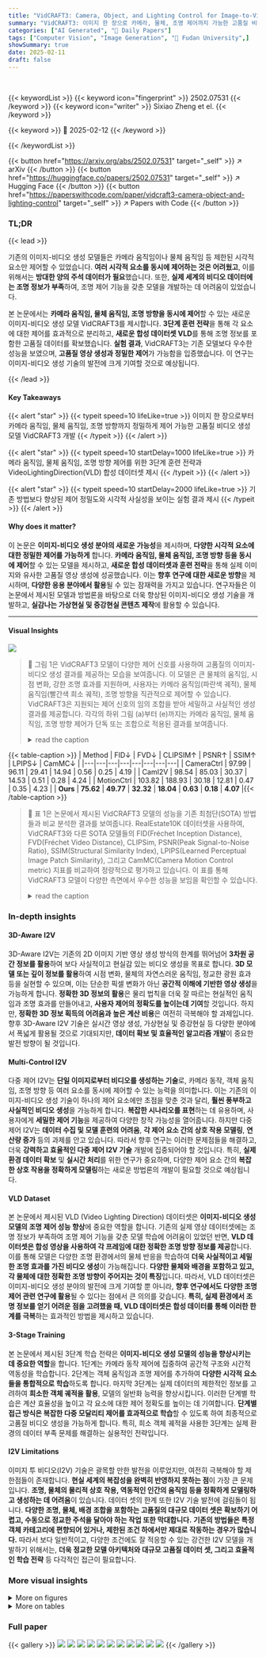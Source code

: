 ```yaml
---
title: "VidCRAFT3: Camera, Object, and Lighting Control for Image-to-Video Generation"
summary: "VidCRAFT3: 이미지 한 장으로 카메라, 물체, 조명 제어까지 가능한 고품질 비디오 생성!"
categories: ["AI Generated", "🤗 Daily Papers"]
tags: ["Computer Vision", "Image Generation", "🏢 Fudan University",]
showSummary: true
date: 2025-02-11
draft: false
---
```


<br>

{{< keywordList >}}
{{< keyword icon="fingerprint" >}} 2502.07531 {{< /keyword >}}
{{< keyword icon="writer" >}} Sixiao Zheng et el. {{< /keyword >}}
 
{{< keyword >}} 🤗 2025-02-12 {{< /keyword >}}
 
{{< /keywordList >}}

{{< button href="https://arxiv.org/abs/2502.07531" target="_self" >}}
↗ arXiv
{{< /button >}}
{{< button href="https://huggingface.co/papers/2502.07531" target="_self" >}}
↗ Hugging Face
{{< /button >}}
{{< button href="https://paperswithcode.com/paper/vidcraft3-camera-object-and-lighting-control" target="_self" >}}
↗ Papers with Code
{{< /button >}}




### TL;DR


{{< lead >}}

기존의 이미지-비디오 생성 모델들은 카메라 움직임이나 물체 움직임 등 제한된 시각적 요소만 제어할 수 있었습니다.  **여러 시각적 요소를 동시에 제어하는 것은 어려웠고**, 이를 위해서는 **방대한 양의 주석 데이터가 필요**했습니다.  또한, **실제 세계의 비디오 데이터에는 조명 정보가 부족**하여, 조명 제어 기능을 갖춘 모델을 개발하는 데 어려움이 있었습니다.



본 논문에서는 **카메라 움직임, 물체 움직임, 조명 방향을 동시에 제어**할 수 있는 새로운 이미지-비디오 생성 모델 VidCRAFT3를 제시합니다.  **3단계 훈련 전략**을 통해 각 요소에 대한 제어를 효과적으로 분리하고,  **새로운 합성 데이터셋 VLD**를 통해 조명 정보를 포함한 고품질 데이터를 확보했습니다.  **실험 결과**, VidCRAFT3는 기존 모델보다 우수한 성능을 보였으며, **고품질 영상 생성과 정밀한 제어**가 가능함을 입증했습니다.  이 연구는 이미지-비디오 생성 기술의 발전에 크게 기여할 것으로 예상됩니다.

{{< /lead >}}


#### Key Takeaways

{{< alert "star" >}}
{{< typeit speed=10 lifeLike=true >}} 이미지 한 장으로부터 카메라 움직임, 물체 움직임, 조명 방향까지 정밀하게 제어 가능한 고품질 비디오 생성 모델 VidCRAFT3 개발 {{< /typeit >}}
{{< /alert >}}

{{< alert "star" >}}
{{< typeit speed=10 startDelay=1000 lifeLike=true >}} 카메라 움직임, 물체 움직임, 조명 방향 제어를 위한 3단계 훈련 전략과 VideoLightingDirection(VLD) 합성 데이터셋 제시 {{< /typeit >}}
{{< /alert >}}

{{< alert "star" >}}
{{< typeit speed=10 startDelay=2000 lifeLike=true >}} 기존 방법보다 향상된 제어 정밀도와 시각적 사실성을 보이는 실험 결과 제시 {{< /typeit >}}
{{< /alert >}}

#### Why does it matter?
이 논문은 **이미지-비디오 생성 분야의 새로운 가능성**을 제시하며, **다양한 시각적 요소에 대한 정밀한 제어를 가능하게** 합니다. **카메라 움직임, 물체 움직임, 조명 방향 등을 동시에 제어**할 수 있는 모델을 제시하고, **새로운 합성 데이터셋과 훈련 전략**을 통해 실제 이미지와 유사한 고품질 영상 생성에 성공했습니다. 이는 **향후 연구에 대한 새로운 방향**을 제시하며,  **다양한 응용 분야에서 활용**될 수 있는 잠재력을 가지고 있습니다. 연구자들은 이 논문에서 제시된 모델과 방법론을 바탕으로 더욱 향상된 이미지-비디오 생성 기술을 개발하고, **실감나는 가상현실 및 증강현실 콘텐츠 제작**에 활용할 수 있습니다.

------
#### Visual Insights



![](https://arxiv.org/html/2502.07531/x1.png)

> 🔼 그림 1은 VidCRAFT3 모델이 다양한 제어 신호를 사용하여 고품질의 이미지-비디오 생성 결과를 제공하는 모습을 보여줍니다.  이 모델은 큰 물체의 움직임, 시점 변화, 강한 조명 효과를 지원하며, 사용자는 카메라 움직임(파란색 궤적), 물체 움직임(빨간색 희소 궤적), 조명 방향을 직관적으로 제어할 수 있습니다.  VidCRAFT3은 지원되는 제어 신호의 임의 조합을 받아 세밀하고 사실적인 생성 결과를 제공합니다.  각각의 하위 그림 (a)부터 (e)까지는 카메라 움직임, 물체 움직임, 조명 방향 제어가 단독 또는 조합으로 적용된 결과를 보여줍니다.
> <details>
> <summary>read the caption</summary>
> Figure 1. VidCRAFT3 is a high-quality image-to-video generation model that supports large object motion, view changes, and strong lighting effects. It offers user-friendly control over camera motion (a trajectory in blue), object motion (sparse trajectories in red), and lighting direction. VidCRAFT3 can take any combination of supported control signals and deliver fine-grained and faithful generation results.
> </details>





{{< table-caption >}}
| Method | FID↓ | FVD↓ | CLIPSIM↑ | PSNR↑ | SSIM↑ | LPIPS↓ | CamMC↓ |
|---|---|---|---|---|---|---|---| 
| CameraCtrl | 97.99 | 96.11 | 29.41 | 14.94 | 0.56 | 0.25 | 4.19 |
| CamI2V | 98.54 | 85.03 | 30.37 | 14.53 | 0.51 | 0.28 | 4.24 |
| MotionCtrl | 103.82 | 188.93 | 30.18 | 12.81 | 0.47 | 0.35 | 4.23 |
| **Ours** | **75.62** | **49.77** | **32.32** | **18.04** | **0.63** | **0.18** | **4.07** |{{< /table-caption >}}

> 🔼 표 1은 논문에서 제시된 VidCRAFT3 모델의 성능을 기존 최첨단(SOTA) 방법들과 비교 분석한 결과를 보여줍니다.  RealEstate10K 데이터셋을 사용하여, VidCRAFT3와 다른 SOTA 모델들의 FID(Fréchet Inception Distance), FVD(Fréchet Video Distance), CLIPSim, PSNR(Peak Signal-to-Noise Ratio), SSIM(Structural Similarity Index), LPIPS(Learned Perceptual Image Patch Similarity), 그리고 CamMC(Camera Motion Control metric) 지표를 비교하여 정량적으로 평가하고 있습니다. 이 표를 통해 VidCRAFT3 모델이 다양한 측면에서 우수한 성능을 보임을 확인할 수 있습니다.
> <details>
> <summary>read the caption</summary>
> Table 1. Quantitative comparison with SOTA methods on RealEstate10K.
> </details>





### In-depth insights


#### 3D-Aware I2V
3D-Aware I2V는 기존의 2D 이미지 기반 영상 생성 방식의 한계를 뛰어넘어 **3차원 공간 정보를 활용**하여 보다 사실적이고 현실감 있는 비디오 생성을 목표로 합니다.  **3D 모델 또는 깊이 정보를 활용**하여 시점 변화, 물체의 자연스러운 움직임, 정교한 광원 효과 등을 실현할 수 있으며, 이는 단순한 픽셀 변화가 아닌 **공간적 이해에 기반한 영상 생성**을 가능하게 합니다.  **정확한 3D 정보의 활용**은 물리 법칙을 더욱 잘 따르는 현실적인 움직임과 조명 효과를 만들어내고,  **사용자 제어의 정확도를 높이는데 기여**할 것입니다.  하지만, **정확한 3D 정보 획득의 어려움과 높은 계산 비용**은 여전히 극복해야 할 과제입니다.  향후 3D-Aware I2V 기술은 실시간 영상 생성, 가상현실 및 증강현실 등 다양한 분야에서 폭넓게 활용될 것으로 기대되지만,  **데이터 확보 및 효율적인 알고리즘 개발**이 중요한 발전 방향이 될 것입니다.

#### Multi-Control I2V
다중 제어 I2V는 **단일 이미지로부터 비디오를 생성하는 기술**로, 카메라 동작, 객체 움직임, 조명 방향 등 여러 요소를 동시에 제어할 수 있는 능력을 의미합니다. 이는 기존의 이미지-비디오 생성 기술이 하나의 제어 요소에만 초점을 맞춘 것과 달리, **훨씬 풍부하고 사실적인 비디오 생성**을 가능하게 합니다.  **복잡한 시나리오를 표현**하는 데 유용하며, 사용자에게 **세밀한 제어 기능**을 제공하여 다양한 창작 가능성을 열어줍니다.  하지만 다중 제어 I2V는 **데이터 수집 및 모델 훈련의 어려움**, **각 제어 요소 간의 상호 작용 모델링**, **연산량 증가** 등의 과제를 안고 있습니다. 따라서 향후 연구는 이러한 문제점들을 해결하고, 더욱 **강력하고 효율적인 다중 제어 I2V 기술** 개발에 집중되어야 할 것입니다. 특히, **실제 환경 데이터 확보** 및 **실시간 처리**를 위한 연구가 중요하며, 다양한 제어 요소 간의 **복잡한 상호 작용을 정확하게 모델링**하는 새로운 방법론의 개발이 필요할 것으로 예상됩니다.

#### VLD Dataset
본 논문에서 제시된 VLD (Video Lighting Direction) 데이터셋은 **이미지-비디오 생성 모델의 조명 제어 성능 향상**에 중요한 역할을 합니다. 기존의 실제 영상 데이터셋에는 조명 정보가 부족하여 조명 제어 기능을 갖춘 모델 학습에 어려움이 있었던 반면, **VLD 데이터셋은 합성 영상을 사용하여 각 프레임에 대한 정확한 조명 방향 정보를 제공**합니다. 이를 통해 모델은 다양한 조명 환경에서의 물체 반응을 학습하여 **더욱 사실적이고 세밀한 조명 효과를 가진 비디오 생성**이 가능해집니다.  **다양한 물체와 배경을 포함하고 있고, 각 물체에 대한 정확한 조명 방향이 주어지는 것이 특징**입니다.  따라서, VLD 데이터셋은 이미지-비디오 생성 분야의 발전에 크게 기여할 뿐 아니라, **향후 연구에서도 다양한 조명 제어 관련 연구에 활용**될 수 있다는 점에서 큰 의의를 갖습니다.  **특히, 실제 환경에서 조명 정보를 얻기 어려운 점을 고려했을 때, VLD 데이터셋은 합성 데이터를 통해 이러한 한계를 극복**하는 효과적인 방법을 제시하고 있습니다.

#### 3-Stage Training
본 논문에서 제시된 3단계 학습 전략은 **이미지-비디오 생성 모델의 성능을 향상시키는 데 중요한 역할**을 합니다. 1단계는 카메라 동작 제어에 집중하여 공간적 구조와 시간적 역동성을 학습합니다.  2단계는 객체 움직임과 조명 제어를 추가하여 **다양한 시각적 요소들을 통합적으로 학습**하도록 합니다. 마지막 3단계는 실제 데이터의 제한적인 정보를 고려하여 **희소한 객체 궤적을 활용**, 모델의 일반화 능력을 향상시킵니다.  이러한 단계별 학습은 계산 효율성을 높이고 각 요소에 대한 제어 정확도를 높이는 데 기여합니다. **단계별 접근 방식은 복잡한 다중 모달리티 제어를 효과적으로 학습**할 수 있도록 하여 최종적으로 고품질 비디오 생성을 가능하게 합니다. 특히, 희소 객체 궤적을 사용한 3단계는 실제 환경의 데이터 부족 문제를 해결하는 실용적인 전략입니다.

#### I2V Limitations
이미지 투 비디오(I2V) 기술은 괄목할 만한 발전을 이루었지만, 여전히 극복해야 할 제한점들이 존재합니다. **현실 세계의 복잡성을 완벽히 반영하지 못하는 점**이 가장 큰 문제입니다.  **조명, 물체의 물리적 상호 작용, 역동적인 인간의 움직임 등을 정확하게 모델링하고 생성하는 데 어려움**이 있습니다.  데이터 셋의 한계 또한 I2V 기술 발전에 걸림돌이 됩니다. **다양한 조명, 물체, 배경 조합을 포함하는 고품질의 대규모 데이터 셋은 확보하기 어렵고,  수동으로 정교한 주석을 달아야 하는 작업 또한 막대합니다.**  **기존의 방법들은 특정 객체 카테고리에 편향되어 있거나, 제한된 조건 하에서만 제대로 작동하는 경우가 많습니다.** 따라서 보다 일반적이고, 다양한 조건에도 잘 적응할 수 있는 강건한 I2V 모델을 개발하기 위해서는,  **더욱 정교한 모델 아키텍처와  대규모 고품질 데이터 셋, 그리고 효율적인 학습 전략** 등 다각적인 접근이 필요합니다.


### More visual insights

<details>
<summary>More on figures
</summary>


![](https://arxiv.org/html/2502.07531/x2.png)

> 🔼 그림 2는 제어 가능한 이미지-비디오 생성을 위한 VidCRAFT3의 아키텍처를 보여줍니다. 이 모델은 비디오 확산 모델(VDM)을 기반으로 하며, 세 가지 주요 구성 요소로 이루어져 있습니다. 첫째, Image2Cloud 모듈은 참조 이미지로부터 고품질 3D 점 구름 렌더링을 생성합니다. 둘째, ObjMotionNet 모듈은 희소 궤적(sparse trajectories)으로 표현되는 객체의 움직임을 인코딩하고, 그 출력은 UNet 인코더에 요소별 추가(element-wise addition)를 통해 통합됩니다. 셋째, Spatial Triple-Attention Transformer 모듈은 병렬 교차 어텐션 모듈(parallel cross-attention modules)을 통해 이미지, 텍스트, 조명 정보를 통합합니다. 이 모델은 카메라 움직임, 객체 움직임, 조명 방향을 조건으로 비디오를 생성하여 다양한 모드에서 사실적이고 일관된 출력을 보장합니다.
> <details>
> <summary>read the caption</summary>
> Figure 2. Architecture of VidCRAFT3 for controlled image-to-video generation. The model builds on Video Diffusion Model (VDM) and consists of three main components: the Image2Cloud module generates high-quality 3D point cloud renderings from a reference image; the ObjMotionNet module encodes object motion represented by sparse trajectories, the output is integrated into the UNet encoder by element-wise addition; the Spatial Triple-Attention Transformer module integrates image, text, and lighting information via parallel cross-attention modules. The model generates video by conditioning on camera motion, object motion, and lighting direction, ensuring realistic and consistent outputs across different modalities.
> </details>



![](https://arxiv.org/html/2502.07531/x3.png)

> 🔼 그림 3은 비디오 조명 방향(VLD) 데이터셋의 예시를 보여줍니다. 3D 모델과 배경을 사용한 샘플을 보여주며, (a)는 HDR 배경을 가진 Poly Haven 기반 VLD 샘플이고, (b)는 텍스처 배경을 가진 BOP 기반 VLD 샘플입니다. 각 세트에는 두 가지 조명 조건에서 두 개의 샘플에 대한 비디오 프레임이 포함되어 있습니다.  Poly Haven 기반 샘플은 고품질 HDR 배경을 사용하여 더욱 사실적인 조명 효과를 보여주는 반면, BOP 기반 샘플은 다양한 텍스처 배경으로 다양한 환경에서의 조명 효과를 보여줍니다.  각 샘플은 여러 각도에서의 조명을 보여주는 비디오 클립으로 구성되어 있어 조명 변화에 따른 시각적 효과를 자세히 분석하는데 도움이 됩니다.
> <details>
> <summary>read the caption</summary>
> Figure 3. Illustrations of examples from the Video Lighting Direction (VLD) Dataset, showcasing samples with 3D models and backgrounds. (a) Poly Haven-based VLD Samples with HDR backgrounds. (b) BOP-based VLD Samples with textured backgrounds. Each set includes video frames of two samples under two different lighting conditions.
> </details>



![](https://arxiv.org/html/2502.07531/x4.png)

> 🔼 그림 4는 RealEstate10K 데이터셋에서 최첨단 방법들과 비교하여 VidCRAFT3의 카메라 움직임 제어 성능을 정성적으로 보여줍니다. VidCRAFT3는 다른 방법들보다 더 부드럽고 현실감 있는 카메라 움직임을 생성하고, 특히 복잡한 장면에서 아티팩트가 적게 나타납니다. 이는 정확한 3D 장면 재구성과 세밀한 카메라 제어를 가능하게 하는 Image2Cloud 모듈 덕분입니다.  다양한 방법들의 결과 영상을 비교하여 VidCRAFT3의 우수성을 시각적으로 확인할 수 있습니다.
> <details>
> <summary>read the caption</summary>
> Figure 4. Qualitative comparisons with SOTA methods on RealEstate10K.
> </details>



![](https://arxiv.org/html/2502.07531/x5.png)

> 🔼 그림 5는 WebVid-10M 데이터셋에서 다양한 최첨단 방법들과 VidCRAFT3의 비교 결과를 보여줍니다.  각 방법들은 객체의 움직임을 얼마나 정확하게 제어하고, 생성된 비디오의 시각적 품질이 어떠한지를 보여주는 질적 비교입니다.  VidCRAFT3는 기존 방법들보다 더욱 정확하고 사실적인 객체 모션 제어 능력을 보여줍니다.  특히, 복잡한 움직임에도 뛰어난 성능을 보여주며, 객체의 움직임과 배경의 일관성을 유지하는 데 있어서도 우수한 결과를 보입니다.
> <details>
> <summary>read the caption</summary>
> Figure 5. Qualitative comparisons with SOTA methods on WebVid-10M.
> </details>



![](https://arxiv.org/html/2502.07531/x6.png)

> 🔼 그림 6은 카메라 움직임 제어와 조명 방향 제어를 동시에 사용한 추가 실험 결과를 보여줍니다. 다양한 환경과 물체에 대해 카메라가 움직이는 동안 조명 방향이 변화하는 모습을 보여주는 여러 비디오 프레임들이 제시되어 있습니다. 이를 통해 VidCRAFT3 모델이 카메라 움직임과 조명 변화를 자연스럽게 통합하여 고품질 비디오를 생성하는 능력을 시각적으로 보여줍니다. 각각의 비디오는 카메라의 움직임 경로와 조명 방향 변화를 명확히 보여주도록 디자인되었습니다.
> <details>
> <summary>read the caption</summary>
> Figure 6. Additional experimental results on camera motion control + lighting direction control.
> </details>



![](https://arxiv.org/html/2502.07531/x7.png)

> 🔼 그림 7은 논문의 카메라 움직임 제어에 대한 추가 실험 결과를 보여줍니다.  다양한 장면에서 카메라의 움직임을 제어하는 VidCRAFT3 모델의 성능을 보다 자세하게 보여주는 여러 개의 비디오 프레임 시퀀스를 포함하고 있습니다. 각 시퀀스는 원본 이미지와 VidCRAFT3를 사용하여 생성된 비디오를 보여주며, 사용된 카메라 움직임 패턴을 시각적으로 확인할 수 있습니다. 이를 통해 사용자가 원하는 카메라 움직임을 얼마나 정확하게 제어할 수 있는지, 그리고 생성된 비디오의 시각적 품질이 어느 정도인지를 판단하는 데 도움이 됩니다.
> <details>
> <summary>read the caption</summary>
> Figure 7. Additional experimental results on camera motion control.
> </details>



![](https://arxiv.org/html/2502.07531/x8.png)

> 🔼 그림 8은 카메라 움직임과 객체 움직임을 동시에 제어하는 VidCRAFT3 모델의 추가 실험 결과를 보여줍니다.  이 그림은 다양한 시나리오에서 모델이 생성한 비디오의 일부 프레임을 보여주며, 카메라의 움직임과 객체의 움직임이 정확하고 자연스럽게 제어되는 것을 보여줍니다. 각 시나리오는 지상 진실(GT)과 VidCRAFT3를 포함한 여러 최첨단 방법(SOTA)의 결과를 비교하여 VidCRAFT3의 성능을 더욱 명확하게 보여줍니다.  다양한 객체의 움직임과 카메라의 복잡한 궤적을 정확하게 재현하여 VidCRAFT3의 강력한 제어 능력과 사실적인 영상 생성 능력을 입증합니다.
> <details>
> <summary>read the caption</summary>
> Figure 8. Additional experimental results on camera motion control + object motion control.
> </details>



![](https://arxiv.org/html/2502.07531/x9.png)

> 🔼 그림 9는 WebVid-10M 데이터셋을 사용한 학습 전략에 대한 ablation study의 정성적 결과를 보여줍니다.  세 가지 다른 학습 전략 (Dense, Sparse, Dense+Sparse)을 비교하여 각 전략이 객체 움직임을 얼마나 정확하게 생성하는지 보여줍니다.  Dense 전략은 풍부한 모션 정보를 제공하지만,  Sparse 입력에는 어려움을 겪는 반면, Sparse 전략은 추론 정렬을 개선하지만 모션 세부 정보가 부족합니다. Dense+Sparse 접근 방식은 두 전략의 장점을 결합하여 가장 좋은 결과를 얻습니다.  이 그림은 각 전략에 대한 여러 비디오 프레임을 보여주어 객체 궤적의 정확성과 시각적 품질을 비교 분석합니다.  결론적으로, Dense+Sparse 전략이 객체 모션 제어 및 비디오 품질을 향상시킨다는 것을 보여줍니다.
> <details>
> <summary>read the caption</summary>
> Figure 9. Qualitative results of the ablation study on training strategies with WebVId-10M.
> </details>



![](https://arxiv.org/html/2502.07531/x10.png)

> 🔼 그림 10은 VLD(Video Lighting Direction) 데이터셋에서 조명 임베딩 통합 전략에 대한 에이블레이션 연구의 정성적 결과를 보여줍니다.  다양한 조명 임베딩 통합 방법(텍스트 크로스 어텐션, 시간 임베딩, 조명 크로스 어텐션)을 사용하여 생성된 비디오 프레임을 보여주며,  각 방법의 장단점과 원본 영상과의 비교를 통해 최적의 조명 제어 전략을 제시합니다.  특히, 조명 크로스 어텐션 기법이 가장 사실적이고 정확한 조명 효과를 생성하는 것을 보여줍니다.
> <details>
> <summary>read the caption</summary>
> Figure 10. Qualitative results of the ablation study on lighting embedding integration strategies on VLD.
> </details>



![](https://arxiv.org/html/2502.07531/x11.png)

> 🔼 그림 11은 VLD 데이터셋에서 조명 방향 표현에 대한 ablation 연구의 정성적 결과를 보여줍니다.  이 그림은 푸리에 임베딩과 구면 조화 함수(SH) 임베딩을 사용하여 조명 방향을 나타내는 방법을 비교 분석한 결과입니다.  각각의 방법에 대한 결과 이미지들을 통해 조명 방향 표현 방식이 최종 이미지 품질(사실성, 정확성 등)에 미치는 영향을 시각적으로 확인할 수 있습니다.  SH 임베딩이 푸리에 임베딩보다 더 나은 결과를 보여주는 것을 확인할 수 있습니다.
> <details>
> <summary>read the caption</summary>
> Figure 11. Qualitative results of the ablation study on the representation of lighting direction on VLD.
> </details>



![](https://arxiv.org/html/2502.07531/x12.png)

> 🔼 그림 12는 본 논문에서 제시하는 VidCRAFT3 모델의 객체 움직임 제어 성능을 보여주는 추가적인 실험 결과입니다.  다양한 유형의 객체와 배경을 사용한 여러 비디오 생성 예시를 보여주며,  VidCRAFT3가 사용자 제공 제어 신호(희소 궤적)를 기반으로 객체의 움직임을 얼마나 정확하고 사실적으로 제어할 수 있는지를 보여줍니다.  각각의 비디오는 입력 이미지, 목표 객체의 희소 궤적, 그리고 VidCRAFT3에 의해 생성된 결과 비디오를 순차적으로 보여줍니다. 이를 통해 사용자가 지정한 움직임 경로대로 객체가 부드럽고 자연스럽게 움직이는 것을 확인할 수 있습니다.
> <details>
> <summary>read the caption</summary>
> Figure 12. Additional experimental results on object motion control.
> </details>



![](https://arxiv.org/html/2502.07531/x13.png)

> 🔼 그림 13은 조명 방향 제어에 대한 추가 실험 결과를 보여줍니다.  이 그림은 VidCRAFT3 모델이 사용자의 조명 방향 제어 입력에 따라 다양한 조명 조건에서도 일관되고 사실적인 비디오를 생성할 수 있음을 보여주는 여러 비디오 프레임들을 포함하고 있습니다. 각각의 비디오는 다른 조명 방향 설정으로 생성되었으며, 이를 통해 VidCRAFT3 모델이 다양한 조명 효과를 생성하는 능력을 시각적으로 보여줍니다.  특히, 그림에서 볼 수 있듯이,  모델은 조명의 방향 변화에 따라 물체의 그림자와 하이라이트의 위치 및 강도를 정확하게 조절하여 사실적인 조명 효과를 생성하는 것을 확인할 수 있습니다.
> <details>
> <summary>read the caption</summary>
> Figure 13. Additional experimental results on lighting direction control.
> </details>



</details>




<details>
<summary>More on tables
</summary>


{{< table-caption >}}
| Method | FID ↓ | FVD ↓ | CLIPSIM ↑ | PSNR ↑ | SSIM ↑ | LPIPS ↓ | ObjMC ↓ |
|---|---|---|---|---|---|---|---| 
| Image Conductor | 150.26 | 242.01 | 29.69 | 15.18 | 0.501 | 0.30 | 12.96 |
| Motion-I2V | 128.35 | 171.35 | 30.92 | 16.20 | 0.53 | 0.26 | 3.96 |
| **Ours** | **87.12** | **120.65** | **32.99** | **18.48** | **0.60** | **0.19** | **3.51** |{{< /table-caption >}}
> 🔼 표 2는 WebVid-10M 데이터셋에서 최첨단 기법들과 비교하여 VidCRAFT3 모델의 성능을 정량적으로 비교 분석한 결과를 보여줍니다.  FID(Fréchet Inception Distance), FVD(Fréchet Video Distance), CLIPSIM, PSNR(Peak Signal-to-Noise Ratio), SSIM(Structural Similarity Index), LPIPS(Learned Perceptual Image Patch Similarity) 및 CamMC(Camera Motion Control) 지표를 사용하여  다양한 측면에서 VidCRAFT3의 성능을 평가하고 다른 모델들과 비교합니다.  이 표를 통해, VidCRAFT3가 이미지-비디오 생성 작업에서 경쟁력 있는 성능을 보임을 확인할 수 있습니다.
> <details>
> <summary>read the caption</summary>
> Table 2. Quantitative comparison with SOTA methods on WebVid-10M.
> </details>

{{< table-caption >}}
| Method | FID↓ | FVD↓ | CLIPSIM↑ | PSNR↑ | SSIM↑ | LPIPS↓ | ObjMC↓ |
|---|---|---|---|---|---|---|---| 
| Dense | 92.05 | 143.44 | 30.78 | 18.21 | 0.59 | 0.20 | 4.39 |
| Sparse | 91.54 | 123.15 | 30.93 | 18.47 | 0.59 | 0.20 | 4.05 |
| **Dense+Sparse** | **87.12** | **120.65** | **32.99** | **18.48** | **0.60** | **0.19** | **3.51** |{{< /table-caption >}}
> 🔼 이 표는 WebVid-10M 데이터셋을 사용하여 세 가지 다른 훈련 전략(Dense, Sparse, Dense+Sparse)의 효과를 비교 분석한 결과를 보여줍니다. 각 전략은 객체 움직임 데이터의 밀도(Dense는 고밀도, Sparse는 저밀도, Dense+Sparse는 두 가지를 결합)에 따라 다르며, FID, FVD, CLIPSIM, PSNR, SSIM, LPIPS, ObjMC와 같은 다양한 지표를 통해 모델 성능을 평가합니다. Dense 전략은 풍부한 정보를 제공하지만 추론 속도가 느리고, Sparse 전략은 추론 속도가 빠르지만 세부 정보가 부족한 반면, Dense+Sparse 전략은 두 가지의 장점을 결합하여 최상의 성능을 보여줍니다. 이를 통해 객체 움직임 제어의 정확성과 비디오 품질 향상에 있어 데이터 밀도의 영향을 확인할 수 있습니다.
> <details>
> <summary>read the caption</summary>
> Table 3. Ablation of training strategy on WebVid-10M.
> </details>

{{< table-caption >}}
| Method | FID ↓ | FVD ↓ | CLIPSIM ↑ | PSNR ↑ | SSIM ↑ | LPIPS ↓ | CamMC ↓ |
|---|---|---|---|---|---|---|---| 
| Text Cross-Attention | 111.08 | 121.95 | 22.77 | 18.14 | 0.72 | 0.13 | 5.31 |
| Time Embedding | 101.71 | 123.31 | 22.70 | 19.07 | 0.73 | 0.12 | 5.21 |
| **Lighting Cross-Attention** | **100.83** | **117.69** | **23.70** | **19.49** | **0.74** | **0.11** | **5.00** |{{< /table-caption >}}
> 🔼 표 4는 VLD(Video Lighting Direction) 데이터셋에서 조명 임베딩 통합 전략의 영향을 분석한 결과를 보여줍니다.  다양한 조명 임베딩 통합 방법(텍스트 크로스 어텐션, 시간 임베딩, 조명 크로스 어텐션)을 사용하여 FID, FVD, CLIPSIM, PSNR, SSIM, LPIPS, ObjMC 지표를 비교 분석했습니다.  각 방법의 강점과 약점을 파악하여 최적의 조명 제어 전략을 제시하고자 합니다.  이 표를 통해 어떤 조명 임베딩 통합 방법이 비디오 생성의 품질과 효율성에 가장 큰 영향을 미치는지 확인할 수 있습니다.
> <details>
> <summary>read the caption</summary>
> Table 4. Ablation of lighting embedding integration strategies on VLD.
> </details>

{{< table-caption >}}
| Light Representation | FID ↓ | FVD ↓ | CLIPSIM ↑ | PSNR ↑ | SSIM ↑ | LPIPS ↓ | CamMC ↓ |
|---|---|---|---|---|---|---|---| 
| Fourier Embedding | 107.40 | 121.89 | 21.71 | 17.48 | 0.70 | 0.14 | 5.03 |
| **SH Encoding** | **100.83** | **117.69** | **23.70** | **19.49** | **0.74** | **0.11** | **5.00** |{{< /table-caption >}}
> 🔼 표 5는 VLD(Video Lighting Direction) 데이터셋에서 조명 방향 표현에 대한 ablation 연구 결과를 보여줍니다.  Fourier Embedding과 SH(Spherical Harmonics) Encoding 두 가지 방법을 비교하여 어떤 방법이 조명 방향을 더 효과적으로 표현하는지, 그리고 그에 따른 FID, FVD, CLIPSIM, PSNR, SSIM, LPIPS, CamMC 지표의 변화를 분석합니다.  즉,  조명 방향을 나타내는 방법에 따라 생성된 비디오의 화질과 조명의 정확도가 어떻게 달라지는지 보여주는 실험 결과 표입니다.
> <details>
> <summary>read the caption</summary>
> Table 5. Ablation of representation of lighting direction on VLD.
> </details>

</details>




### Full paper

{{< gallery >}}
<img src="paper_images/1.png" class="grid-w50 md:grid-w33 xl:grid-w25" />
<img src="paper_images/2.png" class="grid-w50 md:grid-w33 xl:grid-w25" />
<img src="paper_images/3.png" class="grid-w50 md:grid-w33 xl:grid-w25" />
<img src="paper_images/4.png" class="grid-w50 md:grid-w33 xl:grid-w25" />
<img src="paper_images/5.png" class="grid-w50 md:grid-w33 xl:grid-w25" />
<img src="paper_images/6.png" class="grid-w50 md:grid-w33 xl:grid-w25" />
<img src="paper_images/7.png" class="grid-w50 md:grid-w33 xl:grid-w25" />
<img src="paper_images/8.png" class="grid-w50 md:grid-w33 xl:grid-w25" />
<img src="paper_images/9.png" class="grid-w50 md:grid-w33 xl:grid-w25" />
<img src="paper_images/10.png" class="grid-w50 md:grid-w33 xl:grid-w25" />
<img src="paper_images/11.png" class="grid-w50 md:grid-w33 xl:grid-w25" />
{{< /gallery >}}